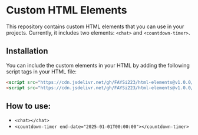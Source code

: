 # Custom HTML Elements

This repository contains custom HTML elements that you can use in your projects. Currently, it includes two elements: `<chat>` and `<countdown-timer>`.

## Installation

You can include the custom elements in your HTML by adding the following script tags in your HTML file:

```html
<script src="https://cdn.jsdelivr.net/gh/FAYSi223/html-elements@v1.0.0/chat.js"></script>
<script src="https://cdn.jsdelivr.net/gh/FAYSi223/html-elements@v1.0.0/countdown.js"></script>
```
## How to use:
- ```<chat></chat>```
- ```<countdown-timer end-date="2025-01-01T00:00:00"></countdown-timer>```

